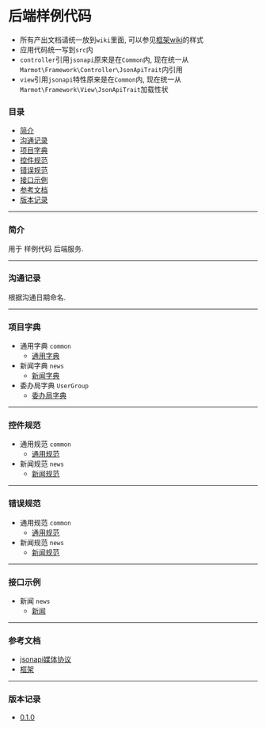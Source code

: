 # 后端样例代码

* 所有产出文档请统一放到`wiki`里面, 可以参见[框架wiki](https://github.com/chloroplast1983/marmot-framework)的样式
* 应用代码统一写到`src`内
* `controller`引用`jsonapi`原来是在`Common`内, 现在统一从`Marmot\Framework\Controller\JsonApiTrait`内引用
* `view`引用`jsonapi`特性原来是在`Common`内, 现在统一从`Marmot\Framework\View\JsonApiTrait`加载性状

### 目录

* [简介](#abstract)
* [沟通记录](#communicationRecord)
* [项目字典](#dictionary)
* [控件规范](#widgetRule)
* [错误规范](#errorRule)
* [接口示例](#api)
* [参考文档](#tutor)
* [版本记录](#version)

---

### <a name="abstract">简介</a>

用于 样例代码 后端服务.

---

### <a name="communicationRecord">沟通记录</a>

根据沟通日期命名.

---

### <a name="dictionary">项目字典</a>

* 通用字典 `common`
	* [通用字典](./Docs/Dictionary/common.md "通用字典")
* 新闻字典 `news`
	* [新闻字典](./Docs/Dictionary/news.md "新闻字典")
* 委办局字典 `UserGroup`
	* [委办局字典](./Docs/Dictionary/UserGroup.md "委办局字典")
	
---

### <a name="widgetRule">控件规范</a>

* 通用规范 `common`
	* [通用规范](./Docs/WidgetRule/common.md "通用规范")
* 新闻规范 `news`
	* [新闻规范](./Docs/WidgetRule/news.md "新闻规范")
	
---

### <a name="errorRule">错误规范</a>

* 通用规范 `common`
	* [通用规范](./Docs/ErrorRule/common.md "通用规范")
* 新闻规范 `news`
	* [新闻规范](./Docs/ErrorRule/news.md "新闻规范")
	
---

### <a name="api">接口示例</a>

* 新闻 `news`
	* [新闻](./Docs/Api/newsApi.md "新闻")

---

### <a name="tutor">参考文档</a>

* [jsonapi媒体协议](http://jsonapi.org/ "jsonapi")
* [框架](https://github.com/chloroplast1983/marmot) 

---

### <a name="version">版本记录</a>

* [0.1.0](./Docs/Version/0.1.0.md "0.1.0")